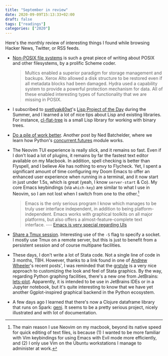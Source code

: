 ```yaml
---
title: "September in review"
date: 2020-09-09T15:13:33+02:00
draft: false
tags: ["readings"]
categories: ["2020"]
---
```


Here's the monthly review of interesting things I found while browsing Hacker News, Twitter, or RSS feeds.

- [Non-POSIX file systems](https://weinholt.se/articles/non-posix-filesystems/) is such a great piece of writing about POSIX and other filesystems, by a prolific Scheme coder.

  > Multics enabled a superior paradigm for storage management and backups. Xerox Alto allowed a disk structure to be restored even if all metadata blocks had been damaged. Hydra used a capability system to provide a powerful protection mechanism for data. All of these enabled interesting types of functionality that we are missing in POSIX.

- I subscribed to [svetlyak40wt](https://twitter.com/svetlyak40wt)'s [Lisp Project of the Day](https://40ants.com/lisp-project-of-the-day/2020/08/0167-cl-flat-tree.html) during the Summer, and I learned a lot of nice tips about Lisp and existing libraries. For instance, [cl-flat-tree](http://40ants.com/lisp-project-of-the-day/2020/08/0167-cl-flat-tree.html) is a small Lisp library for working with binary trees.

- [Do a pile of work better](https://nedbatchelder.com//blog/202008/do_a_pile_of_work_better.html). Another post by Ned Batchelder, where we learn how Python's [concurrent.futures](https://docs.python.org/3/library/concurrent.futures.html) module works.

- The Neovim TUI experience is really slick, and it remains so fast. Even if I don't load a lot of plugins, it remains by far the fastest text editor available on my Macbook. In addition, spell checking is better than Flyspell, and I believe Ale has nothing to envy to Flycheck. Yet, I spent a significant amount of time configuring my Doom Emacs to offer an enhanced user experience when running in a terminal, and it now start in just under 1.5s, which is great (yeah, I know `server-start` & Co). My core Emacs keybindings (via `which-key`) are similar to what I use in Neovim, so I am not lost when I switch from one to the other.[^1]

  > Emacs is the only serious program I know which manages to be truly user interface independent, in addition to being platform-independent. Emacs works with graphical toolkits on all major platforms, but also offers a almost-feature-complete text interface. --- [Emacs is very special regarding UIs](https://lists.gnu.org/archive/html/emacs-devel/2020-09/msg00286.html)

- [Share a Tmux session](http://planspace.org/20200902-share_a_tmux_session/). Interesting use of the `-S` flag to specify a socket. I mostly use Tmux on a remote server, but this is just to benefit from a persistent session and of course multipane facilities.

- These days, I don't write a lot of Stata code. Not a single line of code in 3 months, TBH. However, thanks to a link found in one of [Andrew Wheeler](https://andrewpwheeler.com/2020/09/04/notes-on-making-scatterplots-in-matplotlib-and-seaborn/)'s recent posts', I was reminded that the [grstyle](http://repec.sowi.unibe.ch/stata/grstyle/) is a very nice approach to customizing the look and feel of Stata graphics. By the way, regarding Python graphing facilities, there's a new one from JetBrains: [lets-plot](https://github.com/JetBrains/lets-plot). Apparently, it is intended to be use in JetBrains IDEs or in a Jupyter notebook, but it's quite interesting to know that we have yet another Ggplot-inspired graphical backend in the Python ecosystem.

- A few days ago I learned that there's now a Clojure dataframe library that runs on Spark: [geni](https://github.com/zero-one-group/geni). It seems to be a pretty serious project, nicely illustrated and with lot of documentation.

[^1]: The main reason I use Neovim on my macbook, beyond its native speed for quick editing of text files, is because (1) I wanted to be more familiar with Vim keybindings for using Emacs with Evil mode more efficiently, and (2) I only use Vim on the Ubuntu workstations I manage to administer at work.
